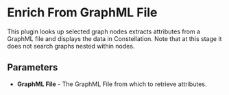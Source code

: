 # Enrich From GraphML File

This plugin looks up selected graph nodes extracts attributes from a
GraphML file and displays the data in Constellation. Note that at this
stage it does not search graphs nested within nodes.

## Parameters

-   **GraphML File** - The GraphML File from which to retrieve attributes.
